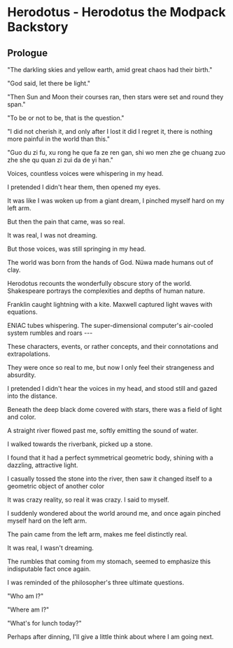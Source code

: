 # Herodotus - Herodotus the Modpack Backstory
## Prologue
"The darkling skies and yellow earth, amid great chaos had their birth."

"God said, let there be light."

"Then Sun and Moon their courses ran, then stars were set and round they span."

"To be or not to be, that is the question."

"I did not cherish it, and only after I lost it did I regret it, there is nothing more painful in the world than this."

"Guo du zi fu, xu rong he que fa ze ren gan, shi wo men zhe ge chuang zuo zhe she qu quan zi zui da de yi han."

Voices, countless voices were whispering in my head.

I pretended I didn't hear them, then opened my eyes.

It was like I was woken up from a giant dream, I pinched myself hard on my left arm.

But then the pain that came, was so real.

It was real, I was not dreaming.

But those voices, was still springing in my head.

The world was born from the hands of God. Nüwa made humans out of clay.

Herodotus recounts the wonderfully obscure story of the world. Shakespeare portrays the complexities and depths of human nature.

Franklin caught lightning with a kite. Maxwell captured light waves with equations.

ENIAC tubes whispering. The super-dimensional computer's air-cooled system rumbles and roars ---

These characters, events, or rather concepts, and their connotations and extrapolations.

They were once so real to me, but now I only feel their strangeness and absurdity.

I pretended I didn't hear the voices in my head, and stood still and gazed into the distance.

Beneath the deep black dome covered with stars, there was a field of light and color.

A straight river flowed past me, softly emitting the sound of water.

I walked towards the riverbank, picked up a stone.

I found that it had a perfect symmetrical geometric body, shining with a dazzling, attractive light.

I casually tossed the stone into the river, then saw it changed itself to a geometric object of another color


It was crazy reality, so real it was crazy. I said to myself.

I suddenly wondered about the world around me, and once again pinched myself hard on the left arm.

The pain came from the left arm, makes me feel distinctly real.

It was real, I wasn't dreaming.

The rumbles that coming from my stomach, seemed to emphasize this indisputable fact once again.

I was reminded of the philosopher's three ultimate questions.

"Who am I?"

"Where am I?"

"What's for lunch today?"

Perhaps after dinning, I'll give a little think about where I am going next.
